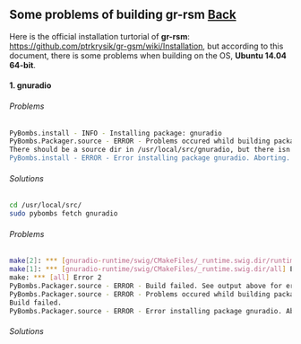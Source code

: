 ## Some problems of building gr-rsm [Back](./qa.md)

Here is the official installation turtorial of **gr-rsm**: https://github.com/ptrkrysik/gr-gsm/wiki/Installation, but according to this document, there is some problems when building on the OS, **Ubuntu 14.04 64-bit**.

#### 1. gnuradio

###### Problems

```bash
PyBombs.install - INFO - Installing package: gnuradio
PyBombs.Packager.source - ERROR - Problems occured whild building package gnuradio:
There should be a source dir in /usr/local/src/gnuradio, but there isn't.
PyBombs.install - ERROR - Error installing package gnuradio. Aborting.
```

###### Solutions

```bash
cd /usr/local/src/
sudo pybombs fetch gnuradio
```

###### Problems

```bash
make[2]: *** [gnuradio-runtime/swig/CMakeFiles/_runtime.swig.dir/runtime_swigPYTHON_wrap.cxx.o] Error 4
make[1]: *** [gnuradio-runtime/swig/CMakeFiles/_runtime.swig.dir/all] Error 2
make: *** [all] Error 2
PyBombs.Packager.source - ERROR - Build failed. See output above for error messages.
PyBombs.Packager.source - ERROR - Problems occured whild building package gnuradio:
Build failed.
PyBombs.Packager.source - ERROR - Error installing package gnuradio. Aborting
```

###### Solutions
